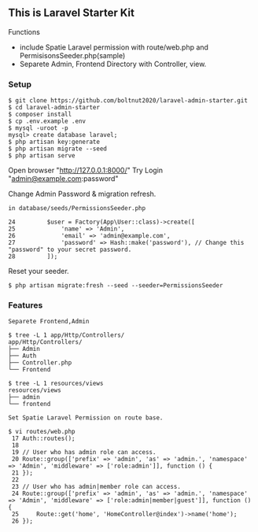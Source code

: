 ## This is Laravel Starter Kit
Functions
- include Spatie Laravel permission with route/web.php and PermisisonsSeeder.php(sample)
- Separete Admin, Frontend Directory with Controller, view.

### Setup
~~~
$ git clone https://github.com/boltnut2020/laravel-admin-starter.git
$ cd laravel-admin-starter
$ composer install
$ cp .env.example .env
$ mysql -uroot -p
mysql> create database laravel;
$ php artisan key:generate
$ php artisan migrate --seed
$ php artisan serve
~~~
Open browser "http://127.0.0.1:8000/"
Try Login "admin@example.com:password"

Change Admin Password & migration refresh.
~~~
in database/seeds/PermissionsSeeder.php

24         $user = Factory(App\User::class)->create([
25             'name' => 'Admin',
26             'email' => 'admin@example.com',
27             'password' => Hash::make('password'), // Change this "password" to your secret password.
28         ]);
~~~

Reset your seeder.
~~~
$ php artisan migrate:fresh --seed --seeder=PermissionsSeeder
~~~

### Features
~~~
Separete Frontend,Admin

$ tree -L 1 app/Http/Controllers/
app/Http/Controllers/
├── Admin
├── Auth
├── Controller.php
└── Frontend

$ tree -L 1 resources/views
resources/views
├── admin
└── frontend

Set Spatie Laravel Permission on route base.

$ vi routes/web.php
 17 Auth::routes();
 18
 19 // User who has admin role can access.
 20 Route::group(['prefix' => 'admin', 'as' => 'admin.', 'namespace' => 'Admin', 'middleware' => ['role:admin']], function () {
 21 });
 22
 23 // User who has admin|member role can access.
 24 Route::group(['prefix' => 'admin', 'as' => 'admin.', 'namespace' => 'Admin', 'middleware' => ['role:admin|member|guest']], function () {
 25     Route::get('home', 'HomeController@index')->name('home');
 26 });
~~~

